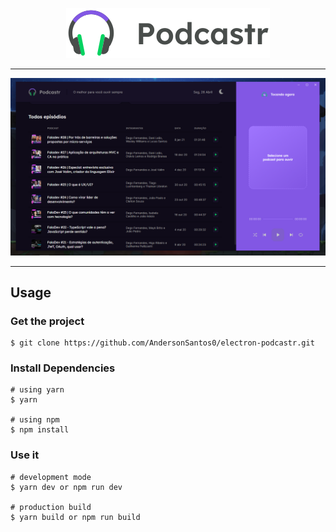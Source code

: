 <p align="center"><img src="./renderer/public/logo.svg"></p>
<hr />

<p align="center"><img src="./resources/sample.png"></p>

<hr />

## Usage

### Get the project

```
$ git clone https://github.com/AndersonSantos0/electron-podcastr.git
```

### Install Dependencies

```
# using yarn
$ yarn

# using npm
$ npm install
```

### Use it

```
# development mode
$ yarn dev or npm run dev

# production build
$ yarn build or npm run build
```

